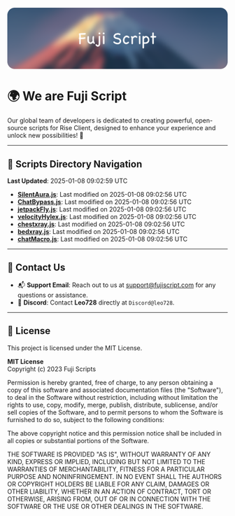 ![Banner](.github/b.webp)

# 🌍 **We are Fuji Script**

Our global team of developers is dedicated to creating powerful, open-source scripts for Rise Client, designed to enhance your experience and unlock new possibilities! 🌟

---
<!-- SCRIPTS_NAVIGATION_START -->
## 📂 **Scripts Directory Navigation**

**Last Updated**: 2025-01-08 09:02:59 UTC

- **[SilentAura.js](scripts/SilentAura.js)**: Last modified on 2025-01-08 09:02:56 UTC
- **[ChatBypass.js](scripts/ChatBypass.js)**: Last modified on 2025-01-08 09:02:56 UTC
- **[jetpackFly.js](scripts/jetpackFly.js)**: Last modified on 2025-01-08 09:02:56 UTC
- **[velocityHylex.js](scripts/velocityHylex.js)**: Last modified on 2025-01-08 09:02:56 UTC
- **[chestxray.js](scripts/chestxray.js)**: Last modified on 2025-01-08 09:02:56 UTC
- **[bedxray.js](scripts/bedxray.js)**: Last modified on 2025-01-08 09:02:56 UTC
- **[chatMacro.js](scripts/chatMacro.js)**: Last modified on 2025-01-08 09:02:56 UTC

<!-- SCRIPTS_NAVIGATION_END -->

---

## 💬 **Contact Us**  
- 📬 **Support Email**: Reach out to us at [support@fujiscript.com](mailto:support@fujiscript.com) for any questions or assistance.  
- 💬 **Discord**: Contact **Leo728** directly at `Discord@leo728`.

---

## 📜 **License**

This project is licensed under the MIT License.  

**MIT License**  
Copyright (c) 2023 Fuji Scripts  

Permission is hereby granted, free of charge, to any person obtaining a copy of this software and associated documentation files (the "Software"), to deal in the Software without restriction, including without limitation the rights to use, copy, modify, merge, publish, distribute, sublicense, and/or sell copies of the Software, and to permit persons to whom the Software is furnished to do so, subject to the following conditions:  

The above copyright notice and this permission notice shall be included in all copies or substantial portions of the Software.  

THE SOFTWARE IS PROVIDED "AS IS", WITHOUT WARRANTY OF ANY KIND, EXPRESS OR IMPLIED, INCLUDING BUT NOT LIMITED TO THE WARRANTIES OF MERCHANTABILITY, FITNESS FOR A PARTICULAR PURPOSE AND NONINFRINGEMENT. IN NO EVENT SHALL THE AUTHORS OR COPYRIGHT HOLDERS BE LIABLE FOR ANY CLAIM, DAMAGES OR OTHER LIABILITY, WHETHER IN AN ACTION OF CONTRACT, TORT OR OTHERWISE, ARISING FROM, OUT OF OR IN CONNECTION WITH THE SOFTWARE OR THE USE OR OTHER DEALINGS IN THE SOFTWARE.  
